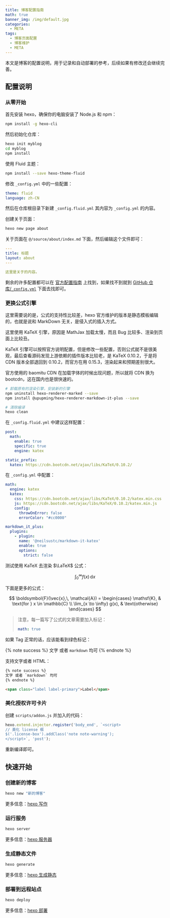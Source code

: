 ```yaml
---
title: 博客配置指南
math: true
banner_img: /img/default.jpg
categories:
  - META
tags:
  - 博客页面配置
  - 博客维护
  - META
---
```


本文是博客的配置说明，用于记录和自动部署的参考，后续如果有修改还会继续完善。

<!-- more -->

## 配置说明

### 从零开始

首先安装 hexo，确保你的电脑安装了 Node.js 和 npm：

```bash
npm install -g hexo-cli
```

然后初始化仓库：

```bash
hexo init myblog
cd myblog
npm install
```

使用 Fluid 主题：

```bash
npm install --save hexo-theme-fluid
```

修改 `_config.yml` 中的一些配置：

```yaml
theme: fluid
language: zh-CN
```

然后在仓库根目录下新建 `_config.fluid.yml` 其内容为 `_config.yml` 的内容。

创建关于页面：

```bash
hexo new page about
```

关于页面在 `@/source/about/index.md` 下面，然后编辑这个文件即可：

```yaml
---
title: 标题
layout: about
---

这里是关于的内容。
```

剩余的许多配置都可以在 [官方配置指南](https://hexo.fluid-dev.com/docs/guide/) 上找到，如果找不到就到 [GitHub 仓库/`_config.yml`](https://github.com/fluid-dev/hexo-theme-fluid/blob/master/_config.yml) 下面去找即可。

### 更换公式引擎

这里需要说的是，公式的支持性比较差，hexo 官方维护的版本是静态模板编辑的，也就是说和 MarkDown 无关，是侵入式的插入方式。

这里使用 KaTeX 引擎，原因是 MathJax 加载太慢，而且 Bug 比较多、渲染到页面上比较丑。

KaTeX 引擎可以按照官方说明配置，但是修改一些配置，否则公式就不是很美观，最后查看源码发现上游依赖的插件版本比较老，是 KaTeX 0.10.2，于是将 CDN 版本全部退回到 0.10.2，而官方在用 0.15.3，渲染起来和预期差别很大。

官方使用的 baomitu CDN 在加载字体的时候出现问题，所以就将 CDN 换为 bootcdn，这在国内也是很快速的。

```bash
# 卸载原有的渲染引擎，安装新的引擎
npm uninstall hexo-renderer-marked --save
npm install @upupming/hexo-renderer-markdown-it-plus --save

# 清除编译
hexo clean
```

在 `_config.fluid.yml` 中建议这样配置：

```yaml
post:
  math:
    enable: true
    specific: true
    engine: katex

static_prefix:
  katex: https://cdn.bootcdn.net/ajax/libs/KaTeX/0.10.2/
```

在 `_config.yml` 中配置：

```yml
math:
  engine: katex
  katex:
    css: https://cdn.bootcdn.net/ajax/libs/KaTeX/0.10.2/katex.min.css
    js: https://cdn.bootcdn.net/ajax/libs/KaTeX/0.10.2/katex.min.js
    config:
      throwOnError: false
      errorColor: "#cc0000"

markdown_it_plus:
  plugins:
    - plugin:
      name: '@neilsustc/markdown-it-katex'
      enable: true
      options:
        strict: false
```

测试使用 KaTeX 去渲染 $\LaTeX$ 公式：

$$
\int_{0}^{\infty}f(x)\,\mathrm{d}x
$$

下面是更多的公式：

$$
\boldsymbol{F}(\vec{x},\, \mathcal{A}) = \begin{cases}
    \mathsf{K}, & \text{for } x \in \mathbb{C} \\
    \lim_{x \to \infty} g(x), & \text{otherwise}
\end{cases}
$$

> 注意，每一篇写了公式的文章需要加入标记：
> ```yaml
> math: true
> ```

如果 Tag 正常的话，应该能看到绿色标记：

{% note success %}
文字 或者 `markdown` 均可
{% endnote %}

支持文字或者 HTML：

```html
{% note success %}
文字 或者 `markdown` 均可
{% endnote %}

<span class="label label-primary">Label</span>
```

### 美化授权许可卡片

创建 `scripts/addon.js` 并加入的代码：

```js
hexo.extend.injector.register('body_end', `<script>
// 美化 license 框
$('.license-box').addClass('note note-warning');
</script>`, 'post');
```

重新编译即可。

## 快速开始

### 创建新的博客

``` bash
hexo new "新的博客"
```

更多信息：[hexo 写作](https://hexo.io/docs/writing.html)

### 运行服务

``` bash
hexo server
```

更多信息：[hexo 服务器](https://hexo.io/docs/server.html)

### 生成静态文件

``` bash
hexo generate
```

更多信息：[hexo 生成静态](https://hexo.io/docs/generating.html)

### 部署到远程站点

``` bash
hexo deploy
```

更多信息：[hexo 部署](https://hexo.io/docs/one-command-deployment.html)

